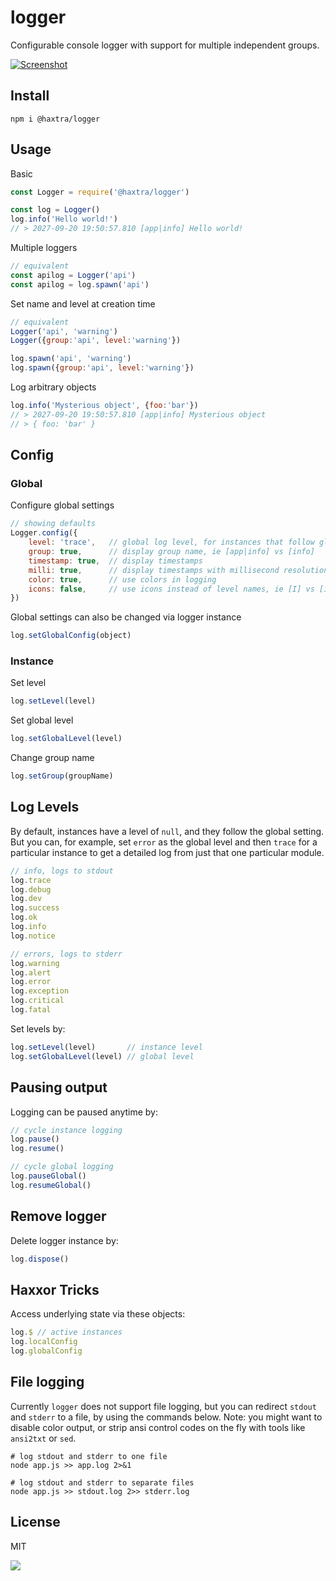 # logger

Configurable console logger with support for multiple independent groups.

[![Screenshot](https://media.haxtra.com/logger.png)](https://media.haxtra.com/logger.png)


## Install

	npm i @haxtra/logger


## Usage

Basic

```js
const Logger = require('@haxtra/logger')

const log = Logger()
log.info('Hello world!')
// > 2027-09-20 19:50:57.810 [app|info] Hello world!
```

Multiple loggers

```js
// equivalent
const apilog = Logger('api')
const apilog = log.spawn('api')
```

Set name and level at creation time

```js
// equivalent
Logger('api', 'warning')
Logger({group:'api', level:'warning'})

log.spawn('api', 'warning')
log.spawn({group:'api', level:'warning'})
```

Log arbitrary objects

```js
log.info('Mysterious object', {foo:'bar'})
// > 2027-09-20 19:50:57.810 [app|info] Mysterious object
// > { foo: 'bar' }
```


## Config

### Global

Configure global settings

```js
// showing defaults
Logger.config({
	level: 'trace',   // global log level, for instances that follow global setting (see Levels below)
	group: true,      // display group name, ie [app|info] vs [info]
	timestamp: true,  // display timestamps
	milli: true,      // display timestamps with millisecond resolution
	color: true,      // use colors in logging
	icons: false,     // use icons instead of level names, ie [I] vs [info]
})
```

Global settings can also be changed via logger instance

```js
log.setGlobalConfig(object)
```

### Instance

Set level

```js
log.setLevel(level)
```

Set global level

```js
log.setGlobalLevel(level)
```

Change group name

```js
log.setGroup(groupName)
```


## Log Levels

By default, instances have a level of `null`, and they follow the global setting. But you can, for example, set `error` as the global level and then `trace` for a particular instance to get a detailed log from just that one particular module.

```js
// info, logs to stdout
log.trace
log.debug
log.dev
log.success
log.ok
log.info
log.notice

// errors, logs to stderr
log.warning
log.alert
log.error
log.exception
log.critical
log.fatal
```
Set levels by:

```js
log.setLevel(level)       // instance level
log.setGlobalLevel(level) // global level
```


## Pausing output

Logging can be paused anytime by:

```js
// cycle instance logging
log.pause()
log.resume()

// cycle global logging
log.pauseGlobal()
log.resumeGlobal()
```


## Remove logger

Delete logger instance by:

```js
log.dispose()
```


## Haxxor Tricks

Access underlying state via these objects:

```js
log.$ // active instances
log.localConfig
log.globalConfig
```


## File logging

Currently `logger` does not support file logging, but you can redirect `stdout` and `stderr` to a file, by using the commands below. Note: you might want to disable color output, or strip ansi control codes on the fly with tools like `ansi2txt` or `sed`.

```console
# log stdout and stderr to one file
node app.js >> app.log 2>&1

# log stdout and stderr to separate files
node app.js >> stdout.log 2>> stderr.log
```


## License

MIT

![](https://hello.haxtra.com/gh-logger)